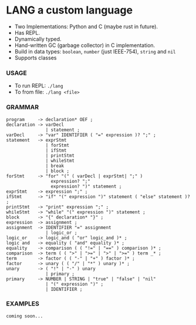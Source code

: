 # LANG a custom language

- Two Implementations: Python and C (maybe rust in future).
- Has REPL.
- Dynamically typed.
- Hand-written GC (garbage collector) in C implementation.
- Build in data types: `boolean`, `number` (just IEEE-754), `string` and `nil`
- Supports classes

### USAGE

- To run REPL: `./lang`
- To from file: `./lang <file>`

### GRAMMAR

```
program     -> declaration* OEF ;
declaration -> varDecl
               | statement ;
varDecl     -> "var" IDENTIFIER ( "=" expression )? ";" ;
statement   -> exprStmt
               | forStmt
               | ifStmt
               | printStmt
               | whileStmt
               | break
               | block ;
forStmt     -> "for" "(" ( varDecl | exprStmt| ";" )
                 expression? ";"
                 expression? ")" statement ;
exprStmt    -> expression ";" ;
ifStmt      -> "if" "(" expression ")" statement ( "else" statement )? ;
printStmt   -> "print" expression ";" ;
whileStmt   -> "while" "(" expression ")" statement ;
block       -> "{" declaration* "}" ;
expression  -> assignment ;
assignment  -> IDENTIFIER "=" assignment
               | logic_or ;
logic_or    -> logic_and ( "or" logic_and )* ;
logic and   -> equality ( "and" equality )* ;
equality    -> comparison ( ( "!=" | "==" ) comparison )* ;
comparison  -> term ( ( ">" | ">=" | ">" | ">=" ) term _* ;
term        -> factor ( ( "-" | "+" ) factor )* ;
factor      -> unary ( ( "/" | "*" ) unary )* ;
unary       -> ( "!" | "-" ) unary
               | primary ;
primary     -> NUMBER | STRING | "true" | "false" | "nil"
               | "(" expression ")" ;
               | IDENTIFIER ;
```

### EXAMPLES

```
coming soon...
```
